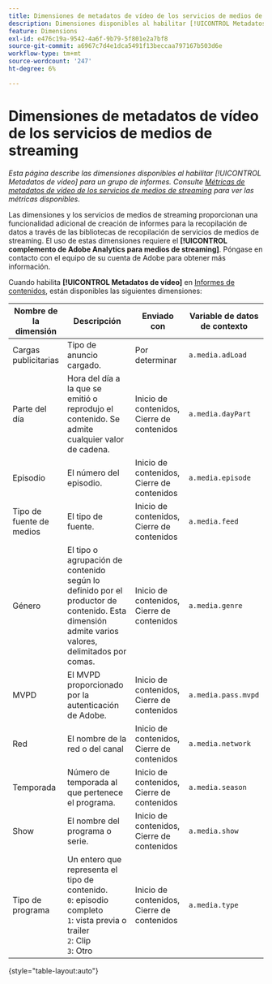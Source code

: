 ```yaml
---
title: Dimensiones de metadatos de vídeo de los servicios de medios de streaming
description: Dimensiones disponibles al habilitar [!UICONTROL Metadatos de vídeo] para un grupo de informes.
feature: Dimensions
exl-id: e476c19a-9542-4a6f-9b79-5f801e2a7bf8
source-git-commit: a6967c7d4e1dca5491f13beccaa797167b503d6e
workflow-type: tm+mt
source-wordcount: '247'
ht-degree: 6%

---
```


# Dimensiones de metadatos de vídeo de los servicios de medios de streaming

*Esta página describe las dimensiones disponibles al habilitar [!UICONTROL Metadatos de vídeo] para un grupo de informes. Consulte [Métricas de metadatos de vídeo de los servicios de medios de streaming](../metrics/sm-video-metadata.md) para ver las métricas disponibles*.

Las dimensiones y los servicios de medios de streaming proporcionan una funcionalidad adicional de creación de informes para la recopilación de datos a través de las bibliotecas de recopilación de servicios de medios de streaming. El uso de estas dimensiones requiere el **[!UICONTROL complemento de Adobe Analytics para medios de streaming]**. Póngase en contacto con el equipo de su cuenta de Adobe para obtener más información.

Cuando habilita **[!UICONTROL Metadatos de vídeo]** en [Informes de contenidos](/help/admin/tools/manage-rs/edit-settings/media-management.md), están disponibles las siguientes dimensiones:

| Nombre de la dimensión | Descripción | Enviado con | Variable de datos de contexto |
| --- | --- | --- | --- |
| Cargas publicitarias | Tipo de anuncio cargado. | Por determinar | `a.media.adLoad` |
| Parte del día | Hora del día a la que se emitió o reprodujo el contenido. Se admite cualquier valor de cadena. | Inicio de contenidos, Cierre de contenidos | `a.media.dayPart` |
| Episodio | El número del episodio. | Inicio de contenidos, Cierre de contenidos | `a.media.episode` |
| Tipo de fuente de medios | El tipo de fuente. | Inicio de contenidos, Cierre de contenidos | `a.media.feed` |
| Género | El tipo o agrupación de contenido según lo definido por el productor de contenido. Esta dimensión admite varios valores, delimitados por comas. | Inicio de contenidos, Cierre de contenidos | `a.media.genre` |
| MVPD | El MVPD proporcionado por la autenticación de Adobe. | Inicio de contenidos, Cierre de contenidos | `a.media.pass.mvpd` |
| Red | El nombre de la red o del canal | Inicio de contenidos, Cierre de contenidos | `a.media.network` |
| Temporada | Número de temporada al que pertenece el programa. | Inicio de contenidos, Cierre de contenidos | `a.media.season` |
| Show | El nombre del programa o serie. | Inicio de contenidos, Cierre de contenidos | `a.media.show` |
| Tipo de programa | Un entero que representa el tipo de contenido.<br>`0`: episodio completo<br>`1`: vista previa o trailer<br>`2`: Clip<br>`3`: Otro | Inicio de contenidos, Cierre de contenidos | `a.media.type` |

{style="table-layout:auto"}
